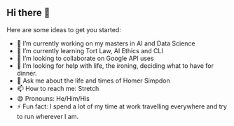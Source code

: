 ## Hi there 👋

Here are some ideas to get you started:

- 🔭 I’m currently working on my masters in AI and Data Science
- 🌱 I’m currently learning Tort Law, AI Ethics and CLI
- 👯 I’m looking to collaborate on Google API uses
- 🤔 I’m looking for help with life, the ironing, deciding what to have for dinner.
- 💬 Ask me about the life and times of Homer Simpdon
- 📫 How to reach me: Stretch
- 😄 Pronouns: He/Him/His
- ⚡ Fun fact: I spend a lot of my time at work travelling everywhere and try to run wherever I am.

